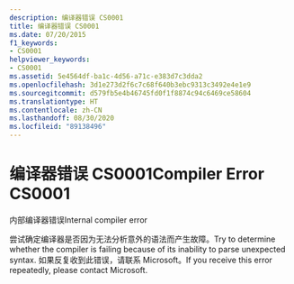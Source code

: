 ```yaml
---
description: 编译器错误 CS0001
title: 编译器错误 CS0001
ms.date: 07/20/2015
f1_keywords:
- CS0001
helpviewer_keywords:
- CS0001
ms.assetid: 5e4564df-ba1c-4d56-a71c-e383d7c3dda2
ms.openlocfilehash: 3d1e273d2f6c7c68f640b3ebc9313c3492e4e1e9
ms.sourcegitcommit: d579fb5e4b46745fd0f1f8874c94c6469ce58604
ms.translationtype: HT
ms.contentlocale: zh-CN
ms.lasthandoff: 08/30/2020
ms.locfileid: "89138496"
---
```

# <a name="compiler-error-cs0001"></a><span data-ttu-id="2de16-103">编译器错误 CS0001</span><span class="sxs-lookup"><span data-stu-id="2de16-103">Compiler Error CS0001</span></span>
<span data-ttu-id="2de16-104">内部编译器错误</span><span class="sxs-lookup"><span data-stu-id="2de16-104">Internal compiler error</span></span>

 <span data-ttu-id="2de16-105">尝试确定编译器是否因为无法分析意外的语法而产生故障。</span><span class="sxs-lookup"><span data-stu-id="2de16-105">Try to determine whether the compiler is failing because of its inability to parse unexpected syntax.</span></span> <span data-ttu-id="2de16-106">如果反复收到此错误，请联系 Microsoft。</span><span class="sxs-lookup"><span data-stu-id="2de16-106">If you receive this error repeatedly, please contact Microsoft.</span></span>
